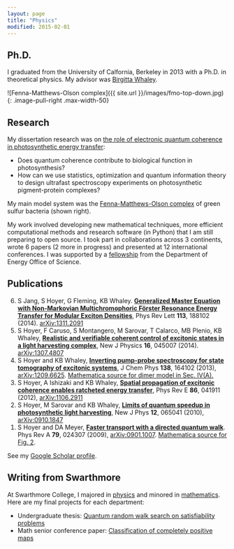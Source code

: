 ```yaml
---
layout: page
title: "Physics"
modified: 2015-02-01
---
```


## Ph.D.

I graduated from the University of Calfornia, Berkeley in 2013 with a Ph.D. in
theoretical physics. My advisor was [Birgitta Whaley](http://www.cchem.berkeley.edu/kbwgrp/).

![Fenna-Matthews-Olson complex]({{ site.url }}/images/fmo-top-down.jpg)
{: .image-pull-right .max-width-50}

## Research

My dissertation research was on [the role of electronic quantum coherence in photosynthetic energy transfer](http://www2.lbl.gov/Science-Articles/Archive/PBD-quantum-secrets.html):

- Does quantum coherence contribute to biological function in photosynthesis?
- How can we use statistics, optimization and quantum information theory to design ultrafast  spectroscopy experiments on photosynthetic pigment-protein complexes?

My main model system was the [Fenna-Matthews-Olson complex](http://en.wikipedia.org/wiki/Fenna-Matthews-Olson_complex) of green sulfur bacteria (shown right).

My work involved developing new mathematical techniques, more efficient computational methods and research software (in Python) that I am still preparing to open source. I took part in collaborations across 3 continents, wrote 6 papers (2 more in progress) and presented at 12 international conferences. I was supported by a [fellowship](http://science.energy.gov/wdts/scgf/) from the Department of Energy Office of Science.

## Publications

<ol reversed="reversed">
    <li>S Jang, S Hoyer, G Fleming, KB Whaley. <a href="/pubs/PhysRevLett.113.188102.pdf"><b>Generalized Master Equation with Non-Markovian Multichromophoric Förster Resonance Energy Transfer for Modular Exciton Densities</b></a>, Phys Rev Lett <b>113</b>, 188102 (2014). <a href="http://arxiv.org/abs/1311.2091">arXiv:1311.2091</a></li>
    <li>S Hoyer, F Caruso, S Montangero, M Sarovar, T Calarco, MB Plenio, KB Whaley, <a href="http://iopscience.iop.org/1367-2630/16/4/045007"><b>Realistic and verifiable coherent control of excitonic states in a light harvesting complex</b></a>, New J Physics <b>16</b>, 045007 (2014). <a href="http://arxiv.org/abs/1307.4807">arXiv:1307.4807</a></li>
    <li>S Hoyer and KB Whaley, <a href="/pubs/JChemPhys.138.164102.pdf"><b>Inverting pump-probe spectroscopy for state tomography of excitonic systems</b></a>, J Chem Phys <b>138</b>, 164102 (2013), <a href="http://arxiv.org/abs/1209.6625">arXiv:1209.6625</a>. <a href="/pubs/pump-probe-tomography-dimer-model.nb">Mathematica source for dimer model in Sec. IV(A).</a></li>
    <li>S Hoyer, A Ishizaki and KB Whaley, <a href="/pubs/PhysRevE.86.041911.pdf"><b>Spatial propagation of excitonic coherence enables ratcheted energy transfer</b></a>, Phys Rev E <b>86</b>, 041911 (2012), <a href="http://arxiv.org/abs/1106.2911">arXiv:1106.2911</a></li>
    <li>S Hoyer, M Sarovar and KB Whaley, <a href="http://iopscience.iop.org/1367-2630/12/6/065041/"><b>Limits of quantum speedup in photosynthetic light harvesting</b></a>, New J Phys <b>12</b>, 065041 (2010), <a href="http://arxiv.org/abs/0910.1847">arXiv:0910.1847</a></li>
    <li>S Hoyer and DA Meyer, <a href="/pubs/PhysRevA.79.024307.pdf"><b>Faster transport with a directed quantum walk</b></a>. Phys Rev A <b>79</b>, 024307 (2009), <a href="http://arxiv.org/abs/0901.1007">arXiv:0901.1007</a>. <a href="/pubs/directedwalkplots.nb">Mathematica source for Fig. 2</a>.</li>
</ol>

See my [Google Scholar profile](http://scholar.google.com/citations?user=bWTG5FgAAAAJ).

## Writing from Swarthmore

At Swarthmore College, I majored in [physics](http://www.swarthmore.edu/NatSci/physics) and minored in [mathematics](http://www.swarthmore.edu/NatSci/math_stat). Here are my final projects for each department:

- Undergraduate thesis: [Quantum random walk search on satisfiability problems](/pubs/thesis.pdf)
- Math senior conference paper: [Classification of completely positive maps](/pubs/math97.pdf)